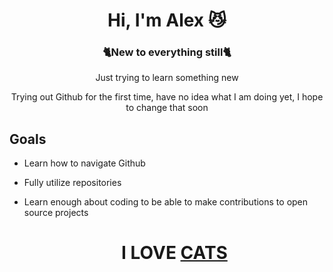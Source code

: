 <h1 align="center"> Hi, I'm Alex 😼</h1>
<h3 align="center">🐈New to everything still🐈</h3>

<p align="center"> Just trying to learn something new </p>
<p align="center">Trying out Github for the first time, have no idea what I am doing yet, I hope to change that soon</p>

##  Goals
- Learn how to navigate Github
- Fully utilize repositories
- Learn enough about coding to be able to make contributions to open source projects

  <h1 align = "center"> I LOVE <a href = "https://www.youtube.com/watch?v=2GgiZZhO-PA&pp=ygUSY2F0IHJvbGxpbmcgYXJvdW5k">CATS</a> </h1>
